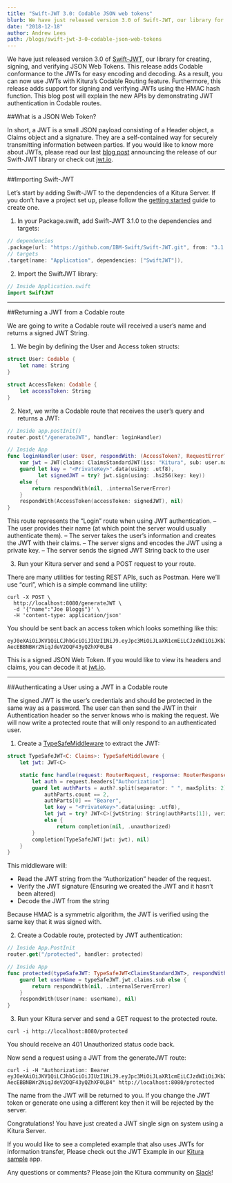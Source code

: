 ```yaml
---
title: "Swift-JWT 3.0: Codable JSON web tokens"
blurb: We have just released version 3.0 of Swift-JWT, our library for creating, signing, and verifying JSON Web Tokens
date: "2018-12-18"
author: Andrew Lees
path: /blogs/swift-jwt-3-0-codable-json-web-tokens
---
```


We have just released version 3.0 of [Swift-JWT](https://github.com/IBM-Swift/Swift-JWT), our library for creating, signing, and verifying JSON Web Tokens. This release adds Codable conformance to the JWTs for easy encoding and decoding. As a result, you can now use JWTs with Kitura’s Codable Routing feature. Furthermore, this release adds support for signing and verifying JWTs using the HMAC hash function. This blog post will explain the new APIs by demonstrating JWT authentication in Codable routes.

##What is a JSON Web Token?

In short, a JWT is a small JSON payload consisting of a Header object, a Claims object and a signature. They are a self-contained way for securely transmitting information between parties. If you would like to know more about JWTs, please read our last [blog post](/blogs/swift-jwt) announcing the release of our Swift-JWT library or check out [jwt.io](https://jwt.io).

---

##Importing Swift-JWT

Let’s start by adding Swift-JWT to the dependencies of a Kitura Server. If you don’t have a project set up, please follow the [getting started](/docs/getting-started/create-server-cli) guide to create one.

1. In your Package.swift, add Swift-JWT 3.1.0 to the dependencies and targets:

```swift
// dependencies
.package(url: "https://github.com/IBM-Swift/Swift-JWT.git", from: "3.1.0")
// targets
.target(name: "Application", dependencies: ["SwiftJWT"]),
```

2. Import the SwiftJWT library:

```swift
// Inside Application.swift
import SwiftJWT
```

---

##Returning a JWT from a Codable route

We are going to write a Codable route will received a user’s name and returns a signed JWT String.

1. We begin by defining the User and Access token structs:

```swift
struct User: Codable {
    let name: String
}

struct AccessToken: Codable {
    let accessToken: String
}
```

2. Next, we write a Codable route that receives the user’s query and returns a JWT:

```swift
// Inside app.postInit()
router.post("/generateJWT", handler: loginHandler)

// Inside App
func loginHandler(user: User, respondWith: (AccessToken?, RequestError?) -> Void) {
    var jwt = JWT(claims: ClaimsStandardJWT(iss: "Kitura", sub: user.name))
    guard let key = "<PrivateKey>".data(using: .utf8),
          let signedJWT = try? jwt.sign(using: .hs256(key: key))
    else {
        return respondWith(nil, .internalServerError)
    }
    respondWith(AccessToken(accessToken: signedJWT), nil)
}
```

This route represents the “Login” route when using JWT authentication.
– The user provides their name (at which point the server would usually authenticate them).
– The server takes the user’s information and creates the JWT with their claims.
– The server signs and encodes the JWT using a private key.
– The server sends the signed JWT String back to the user

3. Run your Kitura server and send a POST request to your route.

There are many utilities for testing REST APIs, such as Postman. Here we’ll use “curl”, which is a simple command line utility:

```
curl -X POST \
  http://localhost:8080/generateJWT \
  -d '{"name":"Joe Bloggs"}' \
  -H 'content-type: application/json'
```

You should be sent back an access token which looks something like this:

```
eyJ0eXAiOiJKV1QiLCJhbGciOiJIUzI1NiJ9.eyJpc3MiOiJLaXR1cmEiLCJzdWIiOiJKb2UgQmxvZ2dzIn0.Q2UbWSsU-AecEBBNBWr2NiqJdeV2OQF43yQZhXF0LB4
```

This is a signed JSON Web Token. If you would like to view its headers and claims, you can decode it at [jwt.io](https://jwt.io).

---

##Authenticating a User using a JWT in a Codable route

The signed JWT is the user’s credentials and should be protected in the same way as a password. The user can then send the JWT in their Authentication header so the server knows who is making the request. We will now write a protected route that will only respond to an authenticated user.

1. Create a [TypeSafeMiddleware](/blogs/type-safe-middleware) to extract the JWT:

```swift
struct TypeSafeJWT<C: Claims>: TypeSafeMiddleware {
    let jwt: JWT<C>

    static func handle(request: RouterRequest, response: RouterResponse, completion: @escaping (TypeSafeJWT?, RequestError?) -> Void) {
        let auth = request.headers["Authorization"]
        guard let authParts = auth?.split(separator: " ", maxSplits: 2),
            authParts.count == 2,
            authParts[0] == "Bearer",
            let key = "<PrivateKey>".data(using: .utf8),
            let jwt = try? JWT<C>(jwtString: String(authParts[1]), verifier: .hs256(key: key))
            else {
                return completion(nil, .unauthorized)
        }
        completion(TypeSafeJWT(jwt: jwt), nil)
    }
}
```

This middleware will:
* Read the JWT string from the “Authorization” header of the request.
* Verify the JWT signature (Ensuring we created the JWT and it hasn’t been altered)
* Decode the JWT from the string

Because HMAC is a symmetric algorithm, the JWT is verified using the same key that it was signed with.

2. Create a Codable route, protected by JWT authentication:

```swift
// Inside App.PostInit
router.get("/protected", handler: protected)

// Inside App
func protected(typeSafeJWT: TypeSafeJWT<ClaimsStandardJWT>, respondWith: (User?, RequestError?) -> Void) {
    guard let userName = typeSafeJWT.jwt.claims.sub else {
        return respondWith(nil, .internalServerError)
    }
    respondWith(User(name: userName), nil)
}
```

3. Run your Kitura server and send a GET request to the protected route.

```
curl -i http://localhost:8080/protected
```

You should receive an 401 Unauthorized status code back.

Now send a request using a JWT from the generateJWT route:

```
curl -i -H "Authorization: Bearer eyJ0eXAiOiJKV1QiLCJhbGciOiJIUzI1NiJ9.eyJpc3MiOiJLaXR1cmEiLCJzdWIiOiJKb2UgQmxvZ2dzIn0.Q2UbWSsU-AecEBBNBWr2NiqJdeV2OQF43yQZhXF0LB4" http://localhost:8080/protected
```

The name from the JWT will be returned to you. If you change the JWT token or generate one using a different key then it will be rejected by the server.

Congratulations! You have just created a JWT single sign on system using a Kitura Server.

If you would like to see a completed example that also uses JWTs for information transfer, Please check out the JWT Example in our [Kitura sample](https://github.com/Kitura/Kitura-Sample) app.

Any questions or comments? Please join the Kitura community on [Slack](http://swift-at-ibm-slack.mybluemix.net/?cm_sp=dw-bluemix-_-swift-_-devcenter&_ga=2.159686845.186671014.1570626561-1743126121.1570022962)!

